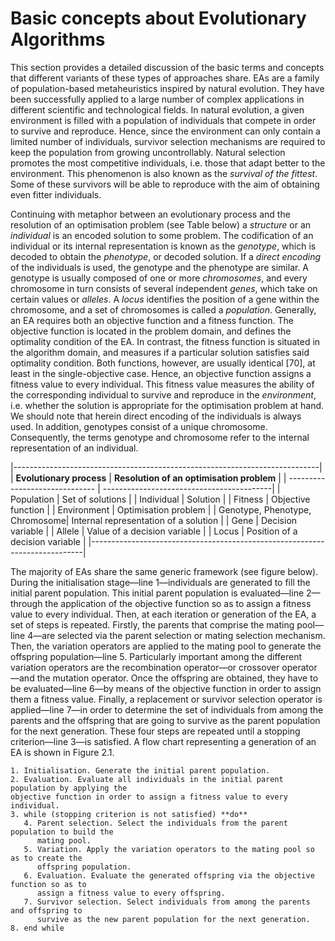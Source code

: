 # Basic concepts about Evolutionary Algorithms

This section provides a detailed discussion of the basic terms and concepts that
different variants of these types of approaches share. EAs are a family of
population-based metaheuristics inspired by natural evolution. They have been
successfully applied to a large number of complex applications in different
scientific and technological fields. In natural evolution, a given environment is
filled with a population of individuals that compete in order to survive and reproduce.
Hence, since the environment can only contain a limited number of individuals, survivor
selection mechanisms are required to keep the population from growing uncontrollably.
Natural selection promotes the most competitive individuals, i.e. those that adapt
better to the environment. This phenomenon is also known as the *survival of the fittest*.
Some of these survivors will be able to reproduce with the aim of obtaining even fitter
individuals. 

Continuing with metaphor between an evolutionary process and the resolution of
an optimisation problem (see Table below) a *structure* or an *individual* is an encoded
solution to some problem. The codification of an individual or its internal representation
is known as the *genotype*, which is decoded to obtain the *phenotype*, or
decoded solution. If a *direct encoding* of the individuals is used, the genotype and
the phenotype are similar. A genotype is usually composed of one or more *chromosomes*,
and every chromosome in turn consists of several independent *genes*, which
take on certain values or *alleles*. A *locus* identifies the position of a gene within the
chromosome, and a set of chromosomes is called a *population*. Generally, an EA
requires both an objective function and a fitness function. The objective function
is located in the problem domain, and defines the optimality condition of the EA.
In contrast, the fitness function is situated in the algorithm domain, and measures
if a particular solution satisfies said optimality condition. Both functions, however,
are usually identical [70], at least in the single-objective case. Hence, an objective
function assigns a fitness value to every individual. This fitness value measures the
ability of the corresponding individual to survive and reproduce in the *environment*,
i.e. whether the solution is appropriate for the optimisation problem at hand. We
should note that herein direct encoding of the individuals is always used. In addition,
genotypes consist of a unique chromosome. Consequently, the terms genotype and chromosome
refer to the internal representation of an individual.

|----------------------------------------------------------------------------|
| **Evolutionary process**       | **Resolution of an optimisation problem** |
| ------------------------------ | ------------------------------------------|
| Population                     | Set of solutions                          |
| Individual                     | Solution                                  |
| Fitness                        | Objective function                        |
| Environment                    | Optimisation problem                      |
| Genotype, Phenotype, Chromosome| Internal representation of a solution     |
| Gene                           | Decision variable                         |
| Allele                         | Value of a decision variable              |
| Locus                          | Position of a decision variable           |
|----------------------------------------------------------------------------|


The majority of EAs share the same generic framework (see figure below).
During the initialisation stage—line 1—individuals are generated to fill the initial
parent population. This initial parent population is evaluated—line 2—through the
application of the objective function so as to assign a fitness value to every individual.
Then, at each iteration or generation of the EA, a set of steps is repeated. Firstly, the
parents that comprise the mating pool—line 4—are selected via the parent selection
or mating selection mechanism. Then, the variation operators are applied to the
mating pool to generate the offspring population—line 5. Particularly important
among the different variation operators are the recombination operator—or crossover
operator—and the mutation operator. Once the offspring are obtained, they have
to be evaluated—line 6—by means of the objective function in order to assign them
a fitness value. Finally, a replacement or survivor selection operator is applied—line
7—in order to determine the set of individuals from among the parents and the
offspring that are going to survive as the parent population for the next generation.
These four steps are repeated until a stopping criterion—line 3—is satisfied. A flow
chart representing a generation of an EA is shown in Figure 2.1.

```
1. Initialisation. Generate the initial parent population.
2. Evaluation. Evaluate all individuals in the initial parent population by applying the
objective function in order to assign a fitness value to every individual.
3. while (stopping criterion is not satisfied) **do**
   4. Parent selection. Select the individuals from the parent population to build the
      mating pool.
   5. Variation. Apply the variation operators to the mating pool so as to create the
      offspring population.
   6. Evaluation. Evaluate the generated offspring via the objective function so as to
      assign a fitness value to every offspring.
   7. Survivor selection. Select individuals from among the parents and offspring to
      survive as the new parent population for the next generation.
8. end while
```
